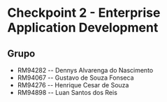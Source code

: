 # Checkpoint 2 - Enterprise Application Development


## Grupo

- RM94282 -- Dennys Alvarenga do Nascimento
- RM94067 -- Gustavo de Souza Fonseca
- RM94276 -- Henrique Cesar de Souza 
- RM94898 -- Luan Santos dos Reis

